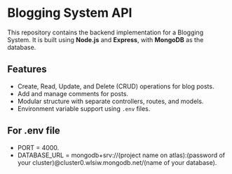 # Blogging System API

This repository contains the backend implementation for a Blogging System. It is built using **Node.js** and **Express**, with **MongoDB** as the database.

## Features

- Create, Read, Update, and Delete (CRUD) operations for blog posts.
- Add and manage comments for posts.
- Modular structure with separate controllers, routes, and models.
- Environment variable support using `.env` files.

## For .env file

- PORT = 4000.
- DATABASE_URL = mongodb+srv://(project name on atlas):(password of your cluster)@cluster0.wlsiw.mongodb.net/(name of your database).
